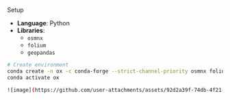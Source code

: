 Setup
- **Language**: Python
- **Libraries**:
  - `osmnx`
  - `folium`
  - `geopandas`

```bash
# Create environment
conda create -n ox -c conda-forge --strict-channel-priority osmnx folium geopandas
conda activate ox

![image](https://github.com/user-attachments/assets/92d2a39f-74db-4f21-955c-fd3188079b19)
